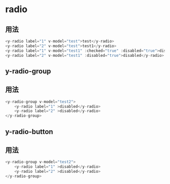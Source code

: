 # radio

<template>
	<y-radio label="1" v-model="test">test</y-radio>
	<y-radio label="2" v-model="test">test1</y-radio>
	<y-radio label="1" v-model="test1" :checked="true" :disabled="true">disabled</y-radio>
	<y-radio label="2" v-model="test1" :disabled="true">disabled</y-radio>
</template>

## 用法

```javascript
<y-radio label="1" v-model="test">test</y-radio>
<y-radio label="2" v-model="test">test1</y-radio>
<y-radio label="1" v-model="test1" :checked="true" :disabled="true">disabled</y-radio>
<y-radio label="2" v-model="test1" :disabled="true">disabled</y-radio>
```

## y-radio-group

<template>
	<y-radio-group v-model="test2">
		<y-radio label="1" >disabled</y-radio>
		<y-radio label="2" >disabled</y-radio>
	</y-radio-group>
</template>

## 用法

```javascript
<y-radio-group v-model="test2">
	<y-radio label="1" >disabled</y-radio>
	<y-radio label="2" >disabled</y-radio>
</y-radio-group>
```

## y-radio-button

<template>
	<y-radio-group v-model="test2">
		<y-radio-button label="1" >disabled</y-radio-button>
		<y-radio-button label="2" :disabled="true">disabled</y-radio-button>
		<y-radio-button label="3" >disabled</y-radio-button>
	</y-radio-group>
</template>

## 用法

```javascript
<y-radio-group v-model="test2">
	<y-radio label="1" >disabled</y-radio>
	<y-radio label="2" >disabled</y-radio>
</y-radio-group>
```

<script>
export default {
	data(){
		return {
			test:"1",
			test1:"1",
			test2:""
		}
	}
}
</script>

